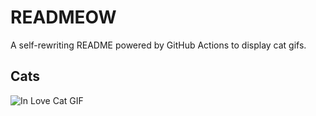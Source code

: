 # READMEOW

A self-rewriting README powered by GitHub Actions to display cat gifs.

## Cats

![In Love Cat GIF](https://media0.giphy.com/media/MDJ9IbxxvDUQM/200.gif?cid=9acd02da008aomt5nf2m395zwrgb5lv0sqt3ji19w2agoo6b&ep=v1_gifs_search&rid=200.gif&ct=g)
